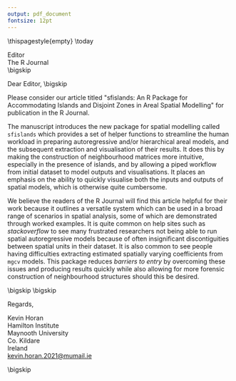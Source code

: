 ```yaml
---
output: pdf_document
fontsize: 12pt
---
```


\thispagestyle{empty}
\today

Editor   
The R Journal  
\bigskip

Dear Editor,
\bigskip

Please consider our article titled "sfislands: An R Package for Accommodating Islands and Disjoint Zones in Areal Spatial Modelling" for publication in the R Journal.

The manuscript introduces the new package for spatial modelling called `sfislands` which provides a set of helper functions to streamline the human workload in preparing autoregressive and/or hierarchical areal models, and the subsequent extraction and visualisation of their results. It does this by making the construction of neighbourhood matrices more intuitive, especially in the presence of islands, and by allowing a piped workflow from initial dataset to model outputs and visualisations. It places an emphasis on the ability to quickly visualise both the inputs and outputs of spatial models, which is otherwise quite cumbersome.

We believe the readers of the R Journal will find this article helpful for their work because it outlines a versatile system which can be used in a broad range of scenarios in spatial analysis, some of which are demonstrated through worked examples. It is quite common on help sites such as *stackoverflow* to see many frustrated researchers not being able to run spatial autoregressive models because of often insignificant discontiguities between spatial units in their dataset. It is also common to see people having difficulties extracting estimated spatially varying coefficients from `mgcv` models. This package reduces *barriers to entry* by overcoming these issues and producing results quickly while also allowing for more forensic construction of neighbourhood structures should this be desired. 

\bigskip
\bigskip

Regards,
    
    
    
    
Kevin Horan  
Hamilton Institute  
Maynooth University  
Co. Kildare  
Ireland  
kevin.horan.2021@mumail.ie

\bigskip


